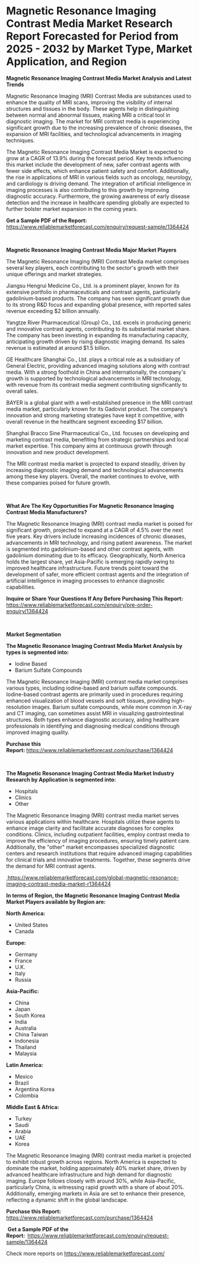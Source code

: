 <p><h1>Magnetic Resonance Imaging Contrast Media Market Research Report Forecasted for Period from 2025 -  2032 by Market Type, Market Application, and Region</h1></p><p><strong>Magnetic Resonance Imaging Contrast Media Market Analysis and Latest Trends</strong></p>
<p><p>Magnetic Resonance Imaging (MRI) Contrast Media are substances used to enhance the quality of MRI scans, improving the visibility of internal structures and tissues in the body. These agents help in distinguishing between normal and abnormal tissues, making MRI a critical tool in diagnostic imaging. The market for MRI contrast media is experiencing significant growth due to the increasing prevalence of chronic diseases, the expansion of MRI facilities, and technological advancements in imaging techniques.</p><p>The Magnetic Resonance Imaging Contrast Media Market is expected to grow at a CAGR of 13.9% during the forecast period. Key trends influencing this market include the development of new, safer contrast agents with fewer side effects, which enhance patient safety and comfort. Additionally, the rise in applications of MRI in various fields such as oncology, neurology, and cardiology is driving demand. The integration of artificial intelligence in imaging processes is also contributing to this growth by improving diagnostic accuracy. Furthermore, the growing awareness of early disease detection and the increase in healthcare spending globally are expected to further bolster market expansion in the coming years.</p></p>
<p><strong>Get a Sample PDF of the Report:&nbsp;</strong> <a href="https://www.reliablemarketforecast.com/enquiry/request-sample/1364424?utm_campaign=3528&utm_medium=2&utm_source=Github&utm_content=ia&utm_term=27032025&utm_id=magnetic-resonance-imaging-contrast-media">https://www.reliablemarketforecast.com/enquiry/request-sample/1364424</a></p>
<p>&nbsp;</p>
<p><strong>Magnetic Resonance Imaging Contrast Media Major Market Players</strong></p>
<p><p>The Magnetic Resonance Imaging (MRI) Contrast Media market comprises several key players, each contributing to the sector's growth with their unique offerings and market strategies. </p><p>Jiangsu Hengrui Medicine Co., Ltd. is a prominent player, known for its extensive portfolio in pharmaceuticals and contrast agents, particularly gadolinium-based products. The company has seen significant growth due to its strong R&D focus and expanding global presence, with reported sales revenue exceeding $2 billion annually.</p><p>Yangtze River Pharmaceutical (Group) Co., Ltd. excels in producing generic and innovative contrast agents, contributing to its substantial market share. The company has been investing in expanding its manufacturing capacity, anticipating growth driven by rising diagnostic imaging demand. Its sales revenue is estimated at around $1.5 billion.</p><p>GE Healthcare Shanghai Co., Ltd. plays a critical role as a subsidiary of General Electric, providing advanced imaging solutions along with contrast media. With a strong foothold in China and internationally, the company's growth is supported by technological advancements in MRI technology, with revenue from its contrast media segment contributing significantly to overall sales.</p><p>BAYER is a global giant with a well-established presence in the MRI contrast media market, particularly known for its Gadovist product. The company’s innovation and strong marketing strategies have kept it competitive, with overall revenue in the healthcare segment exceeding $17 billion.</p><p>Shanghai Bracco Sine Pharmaceutical Co., Ltd. focuses on developing and marketing contrast media, benefiting from strategic partnerships and local market expertise. This company aims at continuous growth through innovation and new product development.</p><p>The MRI contrast media market is projected to expand steadily, driven by increasing diagnostic imaging demand and technological advancements among these key players. Overall, the market continues to evolve, with these companies poised for future growth.</p></p>
<p>&nbsp;</p>
<p><strong>What Are The Key Opportunities For Magnetic Resonance Imaging Contrast Media Manufacturers?</strong></p>
<p><p>The Magnetic Resonance Imaging (MRI) contrast media market is poised for significant growth, projected to expand at a CAGR of 4.5% over the next five years. Key drivers include increasing incidences of chronic diseases, advancements in MRI technology, and rising patient awareness. The market is segmented into gadolinium-based and other contrast agents, with gadolinium dominating due to its efficacy. Geographically, North America holds the largest share, yet Asia-Pacific is emerging rapidly owing to improved healthcare infrastructure. Future trends point toward the development of safer, more efficient contrast agents and the integration of artificial intelligence in imaging processes to enhance diagnostic capabilities.</p></p>
<p><strong>Inquire or Share Your Questions If Any Before Purchasing This Report:</strong> <a href="https://www.reliablemarketforecast.com/enquiry/pre-order-enquiry/1364424?utm_campaign=3528&utm_medium=2&utm_source=Github&utm_content=ia&utm_term=27032025&utm_id=magnetic-resonance-imaging-contrast-media">https://www.reliablemarketforecast.com/enquiry/pre-order-enquiry/1364424</a></p>
<p>&nbsp;</p>
<p><strong>Market Segmentation</strong></p>
<p><strong>The Magnetic Resonance Imaging Contrast Media Market Analysis by types is segmented into:</strong></p>
<p><ul><li>Iodine Based</li><li>Barium Sulfate Compounds</li></ul></p>
<p><p>The Magnetic Resonance Imaging (MRI) contrast media market comprises various types, including iodine-based and barium sulfate compounds. Iodine-based contrast agents are primarily used in procedures requiring enhanced visualization of blood vessels and soft tissues, providing high-resolution images. Barium sulfate compounds, while more common in X-ray and CT imaging, can sometimes assist MRI in visualizing gastrointestinal structures. Both types enhance diagnostic accuracy, aiding healthcare professionals in identifying and diagnosing medical conditions through improved imaging quality.</p></p>
<p><strong>Purchase this Report:&nbsp;</strong><a href="https://www.reliablemarketforecast.com/purchase/1364424?utm_campaign=3528&utm_medium=2&utm_source=Github&utm_content=ia&utm_term=27032025&utm_id=magnetic-resonance-imaging-contrast-media">https://www.reliablemarketforecast.com/purchase/1364424</a></p>
<p>&nbsp;</p>
<p><strong>The Magnetic Resonance Imaging Contrast Media Market Industry Research by Application is segmented into:</strong></p>
<p><ul><li>Hospitals</li><li>Clinics</li><li>Other</li></ul></p>
<p><p>The Magnetic Resonance Imaging (MRI) contrast media market serves various applications within healthcare. Hospitals utilize these agents to enhance image clarity and facilitate accurate diagnoses for complex conditions. Clinics, including outpatient facilities, employ contrast media to improve the efficiency of imaging procedures, ensuring timely patient care. Additionally, the "other" market encompasses specialized diagnostic centers and research institutions that require advanced imaging capabilities for clinical trials and innovative treatments. Together, these segments drive the demand for MRI contrast agents.</p></p>
<p><a href="https://www.reliablemarketforecast.com/global-magnetic-resonance-imaging-contrast-media-market-r1364424?utm_campaign=3528&utm_medium=2&utm_source=Github&utm_content=ia&utm_term=27032025&utm_id=magnetic-resonance-imaging-contrast-media">&nbsp;https://www.reliablemarketforecast.com/global-magnetic-resonance-imaging-contrast-media-market-r1364424</a></p>
<p><strong>In terms of Region, the Magnetic Resonance Imaging Contrast Media Market Players available by Region are:</strong></p>
<p>
    <p> <strong> North America: </strong>
        <ul>
            <li>United States</li>
            <li>Canada</li>
        </ul>
        </p> 
    <p> <strong> Europe: </strong>
        <ul>
            <li>Germany</li>
            <li>France</li>
            <li>U.K.</li>
            <li>Italy</li>
            <li>Russia</li>
        </ul>
        </p> 
    <p> <strong> Asia-Pacific: </strong>
        <ul>
            <li>China</li>
            <li>Japan</li>
            <li>South Korea</li>
            <li>India</li>
            <li>Australia</li>
            <li>China Taiwan</li>
            <li>Indonesia</li>
            <li>Thailand</li>
            <li>Malaysia</li>
        </ul>
        </p> 
    <p> <strong> Latin America: </strong>
        <ul>
            <li>Mexico</li>
            <li>Brazil</li>
            <li>Argentina Korea</li>
            <li>Colombia</li>
        </ul>
        </p> 
    <p> <strong> Middle East & Africa: </strong>
        <ul>
            <li>Turkey</li>
            <li>Saudi</li>
            <li>Arabia</li>
            <li>UAE</li>
            <li>Korea</li>
        </ul>
    </p>
    </p>
<p><p>The Magnetic Resonance Imaging (MRI) contrast media market is projected to exhibit robust growth across regions. North America is expected to dominate the market, holding approximately 40% market share, driven by advanced healthcare infrastructure and high demand for diagnostic imaging. Europe follows closely with around 30%, while Asia-Pacific, particularly China, is witnessing rapid growth with a share of about 20%. Additionally, emerging markets in Asia are set to enhance their presence, reflecting a dynamic shift in the global landscape.</p></p>
<p><strong>Purchase this Report: </strong><a href="https://www.reliablemarketforecast.com/purchase/1364424?utm_campaign=3528&utm_medium=2&utm_source=Github&utm_content=ia&utm_term=27032025&utm_id=magnetic-resonance-imaging-contrast-media">https://www.reliablemarketforecast.com/purchase/1364424</a></p>
<p>&nbsp;<strong>Get a Sample PDF of the Report:&nbsp;&nbsp;</strong><a href="https://www.reliablemarketforecast.com/enquiry/request-sample/1364424?utm_campaign=3528&utm_medium=2&utm_source=Github&utm_content=ia&utm_term=27032025&utm_id=magnetic-resonance-imaging-contrast-media">https://www.reliablemarketforecast.com/enquiry/request-sample/1364424</a></p>
<p><strong></strong></p>
<p>Check more reports on <a href="https://www.reliablemarketforecast.com/?utm_campaign=3528&utm_medium=2&utm_source=Github&utm_content=ia&utm_term=27032025&utm_id=magnetic-resonance-imaging-contrast-media">https://www.reliablemarketforecast.com/</a></p>